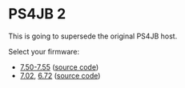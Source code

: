 # PS4JB 2

This is going to supersede the original PS4JB host.

Select your firmware:

* [7.50-7.55](https://iamhanyolo.github.io/ps4jb2/75x/) ([source code](https://github.com/iamhanyolo/ps4jb2/tree/75x))
* [7.02](https://iamhanyolo.github.io/ps4jb/index702.html), [6.72](https:/iamhanyolo.github.io/ps4jb/) ([source code](https://github.com/iamhanyolo/ps4jb))
